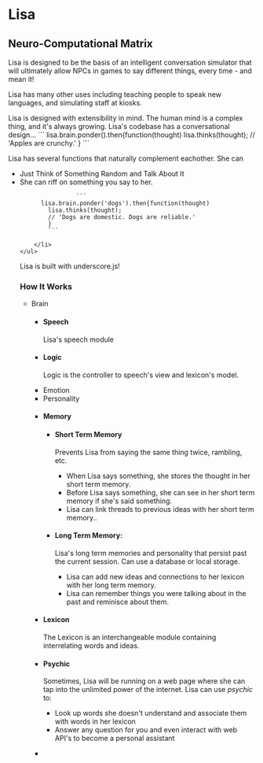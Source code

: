 <h1>Lisa</h1>
<h2>Neuro-Computational Matrix</h2>
<p>Lisa is designed to be the basis of an intelligent conversation simulator that will ultimately allow NPCs in games to say different things, every time - and mean it!<p>
<p>Lisa has many other uses including teaching people to speak new languages, and simulating staff at kiosks.</p>
<p>Lisa is designed with extensibility in mind. The human mind is a complex thing, and it's always growing. Lisa's codebase has a conversational design...
```
  lisa.brain.ponder().then{function(thought)
    lisa.thinks(thought);
    // 'Apples are crunchy.'
}
```
</p>
<p>
	Lisa has several functions that naturally complement eachother. She can
	<ul>
		<li>Just Think of Something Random and Talk About It</li>
		<li>She can riff on something you say to her.

					```
		  lisa.brain.ponder('dogs').then{function(thought)
		    lisa.thinks(thought);
		    // 'Dogs are domestic. Dogs are reliable.'
			}
			```

		</li>
	</ul>
</p>
<p>Lisa is built with underscore.js!</p>
<h3>How It Works</h3>
<ul>
  <li>Brain
  	<ul>
      <li>
      	<h4>Speech</h4>
      	<p>
      		Lisa's speech module
      	</p>
      </li>
      <li>
      	<h4>Logic</h4>
      	<p>
      		Logic is the controller to speech's view and lexicon's model.  
      	</p>
      </li>
      <li>Emotion</li>
      <li>Personality</li>
      <li>
      	<h4>Memory</h4>
      	<ul>
      		<li>
      			<h4>Short Term Memory</h4>
            <p>Prevents Lisa from saying the same thing twice, rambling, etc.</p>
            <ul>
              <li>When Lisa says something, she stores the thought in her short term memory.</li>
              <li>Before Lisa says something, she can see in her short term memory if she's said something.</li>
              <li>Lisa can link threads to previous ideas with her short term memory..</li>
            </ul>
      		</li>
      		<li>
      			<h4>Long Term Memory:</h4>
            <p>Lisa's long term memories and personality that persist past the current session. Can use a database or local storage.</p>
            <ul>
              <li>Lisa can add new ideas and connections to her lexicon with her long term memory.</li>
              <li>Lisa can remember things you were talking about in the past and reminisce about them.</li>
            </ul>
      		</li>
      	</ul>
      </li>
      <li>
      	<h4>Lexicon</h4>
      	<p>
      		The Lexicon is an interchangeable module containing interrelating words and ideas. 
      	</p></li>
      <li>
        <h4>Psychic</h4>
        <p>
        	Sometimes, Lisa will be running on a web page where she can tap into the unlimited power of the internet. Lisa can use <i>psychic</i> to:
        	<ul>
        		<li>
        			Look up words she doesn't understand and associate them with words in her lexicon
        		</li>
        		<li>
        			Answer any question for you and even interact with web API's to become a personal assistant
        		</li>
        	</ul>
        </p>
      <li>
    </ul>
  </li>  
</ul>